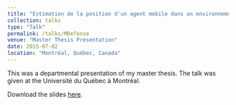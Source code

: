 ```yaml
---
title: "Estimation de la position d'un agent mobile dans un environnement bornée grâce aux modèles de Markov cachés."
collection: talks
type: "Talk"
permalink: /talks/MDefense
venue: "Master Thesis Presentation"
date: 2015-07-02
location: "Montréal, Québec, Canada"
---
```


This was a departmental presentation of my master thesis. The talk was given at the Université du Québec à Montréal.

Download the slides [here](https://cedricbeaulac.github.io/files/Presentation.pdf).
